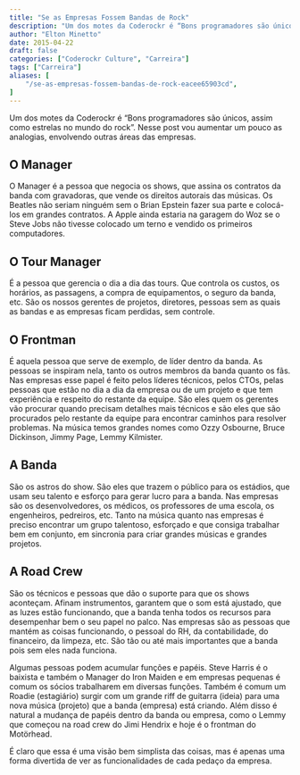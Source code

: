 ```yaml
---
title: "Se as Empresas Fossem Bandas de Rock"
description: "Um dos motes da Coderockr é “Bons programadores são únicos, assim como estrelas no mundo do rock”. Nesse post vou aumentar um pouco as analogias, envolvendo..."
author: "Elton Minetto"
date: 2015-04-22
draft: false
categories: ["Coderockr Culture", "Carreira"]
tags: ["Carreira"]
aliases: [
    "/se-as-empresas-fossem-bandas-de-rock-eacee65903cd",
]
---
```


Um dos motes da Coderockr é “Bons programadores são únicos, assim como estrelas no mundo do rock”. Nesse post vou aumentar um pouco as analogias, envolvendo outras áreas das empresas.

## O Manager

O Manager é a pessoa que negocia os shows, que assina os contratos da banda com gravadoras, que vende os direitos autorais das músicas. Os Beatles não seriam ninguém sem o Brian Epstein fazer sua parte e colocá-los em grandes contratos. A Apple ainda estaria na garagem do Woz se o Steve Jobs não tivesse colocado um terno e vendido os primeiros computadores.

## O Tour Manager

É a pessoa que gerencia o dia a dia das tours. Que controla os custos, os horários, as passagens, a compra de equipamentos, o seguro da banda, etc. São os nossos gerentes de projetos, diretores, pessoas sem as quais as bandas e as empresas ficam perdidas, sem controle.

## O Frontman

É aquela pessoa que serve de exemplo, de líder dentro da banda. As pessoas se inspiram nela, tanto os outros membros da banda quanto os fãs. Nas empresas esse papel é feito pelos líderes técnicos, pelos CTOs, pelas pessoas que estão no dia a dia da empresa ou de um projeto e que tem experiência e respeito do restante da equipe. São eles quem os gerentes vão procurar quando precisam detalhes mais técnicos e são eles que são procurados pelo restante da equipe para encontrar caminhos para resolver problemas. Na música temos grandes nomes como Ozzy Osbourne, Bruce Dickinson, Jimmy Page, Lemmy Kilmister.

## A Banda

São os astros do show. São eles que trazem o público para os estádios, que usam seu talento e esforço para gerar lucro para a banda. Nas empresas são os desenvolvedores, os médicos, os professores de uma escola, os engenheiros, pedreiros, etc. Tanto na música quanto nas empresas é preciso encontrar um grupo talentoso, esforçado e que consiga trabalhar bem em conjunto, em sincronia para criar grandes músicas e grandes projetos.

## A Road Crew

São os técnicos e pessoas que dão o suporte para que os shows aconteçam. Afinam instrumentos, garantem que o som está ajustado, que as luzes estão funcionando, que a banda tenha todos os recursos para desempenhar bem o seu papel no palco. Nas empresas são as pessoas que mantém as coisas funcionando, o pessoal do RH, da contabilidade, do financeiro, da limpeza, etc. São tão ou até mais importantes que a banda pois sem eles nada funciona.

Algumas pessoas podem acumular funções e papéis. Steve Harris é o baixista e também o Manager do Iron Maiden e em empresas pequenas é comum os sócios trabalharem em diversas funções. Também é comum um Roadie (estagiário) surgir com um grande riff de guitarra (ideia) para uma nova música (projeto) que a banda (empresa) está criando. Além disso é natural a mudança de papéis dentro da banda ou empresa, como o Lemmy que começou na road crew do Jimi Hendrix e hoje é o frontman do Motörhead.

É claro que essa é uma visão bem simplista das coisas, mas é apenas uma forma divertida de ver as funcionalidades de cada pedaço da empresa.
